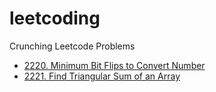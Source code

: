 # leetcoding

Crunching Leetcode Problems

- [2220. Minimum Bit Flips to Convert Number](biweekly075/minBitFlips.py)
- [2221. Find Triangular Sum of an Array](biweekly075/triangularSum.py)
